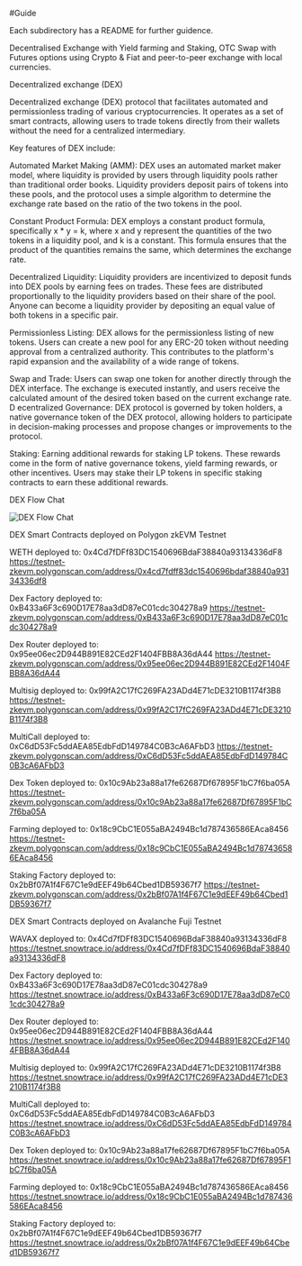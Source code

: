 #Guide

Each subdirectory has a README for further guidence.  

Decentralised Exchange with Yield farming and Staking, OTC Swap with Futures options using Crypto & Fiat and peer-to-peer exchange with local currencies.

Decentralized exchange (DEX)

Decentralized exchange (DEX) protocol that facilitates automated and permissionless trading of various cryptocurrencies. It operates as a set of smart contracts, allowing users to trade tokens directly from their wallets without the need for a centralized intermediary.

Key features of DEX include:

Automated Market Making (AMM): DEX uses an automated market maker model, where liquidity is provided by users through liquidity pools rather than traditional order books. Liquidity providers deposit pairs of tokens into these pools, and the protocol uses a simple algorithm to determine the exchange rate based on the ratio of the two tokens in the pool.

Constant Product Formula: DEX employs a constant product formula, specifically x * y = k, where x and y represent the quantities of the two tokens in a liquidity pool, and k is a constant. This formula ensures that the product of the quantities remains the same, which determines the exchange rate.

Decentralized Liquidity: Liquidity providers are incentivized to deposit funds into DEX pools by earning fees on trades. These fees are distributed proportionally to the liquidity providers based on their share of the pool. Anyone can become a liquidity provider by depositing an equal value of both tokens in a specific pair.

Permissionless Listing: DEX allows for the permissionless listing of new tokens. Users can create a new pool for any ERC-20 token without needing approval from a centralized authority. This contributes to the platform's rapid expansion and the availability of a wide range of tokens.

Swap and Trade: Users can swap one token for another directly through the DEX interface. The exchange is executed instantly, and users receive the calculated amount of the desired token based on the current exchange rate.
D
ecentralized Governance: DEX protocol is governed by token holders, a native governance token of the DEX protocol, allowing holders to participate in decision-making processes and propose changes or improvements to the protocol.

Staking: Earning additional rewards for staking LP tokens. These rewards come in the form of native governance tokens, yield farming rewards, or other incentives. Users may stake their LP tokens in specific staking contracts to earn these additional rewards.

DEX Flow Chat

![DEX Flow Chat](https://cdn.dorahacks.io/static/files/18c2a92dafeeea47620722945cbb6d50.png)

DEX Smart Contracts deployed on Polygon zkEVM Testnet


WETH deployed to: 0x4Cd7fDFf83DC1540696BdaF38840a93134336dF8
https://testnet-zkevm.polygonscan.com/address/0x4cd7fdff83dc1540696bdaf38840a93134336df8

Dex Factory deployed to: 0xB433a6F3c690D17E78aa3dD87eC01cdc304278a9
https://testnet-zkevm.polygonscan.com/address/0xB433a6F3c690D17E78aa3dD87eC01cdc304278a9

Dex Router deployed to:  0x95ee06ec2D944B891E82CEd2F1404FBB8A36dA44
https://testnet-zkevm.polygonscan.com/address/0x95ee06ec2D944B891E82CEd2F1404FBB8A36dA44

Multisig deployed to: 0x99fA2C17fC269FA23ADd4E71cDE3210B1174f3B8
https://testnet-zkevm.polygonscan.com/address/0x99fA2C17fC269FA23ADd4E71cDE3210B1174f3B8

MultiCall deployed to: 0xC6dD53Fc5ddAEA85EdbFdD149784C0B3cA6AFbD3
https://testnet-zkevm.polygonscan.com/address/0xC6dD53Fc5ddAEA85EdbFdD149784C0B3cA6AFbD3

Dex Token deployed to: 0x10c9Ab23a88a17fe62687Df67895F1bC7f6ba05A
https://testnet-zkevm.polygonscan.com/address/0x10c9Ab23a88a17fe62687Df67895F1bC7f6ba05A

Farming deployed to: 0x18c9CbC1E055aBA2494Bc1d787436586EAca8456
https://testnet-zkevm.polygonscan.com/address/0x18c9CbC1E055aBA2494Bc1d787436586EAca8456

Staking Factory deployed to: 0x2bBf07A1f4F67C1e9dEEF49b64Cbed1DB59367f7
https://testnet-zkevm.polygonscan.com/address/0x2bBf07A1f4F67C1e9dEEF49b64Cbed1DB59367f7


DEX Smart Contracts deployed on Avalanche Fuji Testnet

WAVAX deployed to: 0x4Cd7fDFf83DC1540696BdaF38840a93134336dF8
https://testnet.snowtrace.io/address/0x4Cd7fDFf83DC1540696BdaF38840a93134336dF8

Dex Factory deployed to: 0xB433a6F3c690D17E78aa3dD87eC01cdc304278a9
https://testnet.snowtrace.io/address/0xB433a6F3c690D17E78aa3dD87eC01cdc304278a9

Dex Router deployed to:  0x95ee06ec2D944B891E82CEd2F1404FBB8A36dA44
https://testnet.snowtrace.io/address/0x95ee06ec2D944B891E82CEd2F1404FBB8A36dA44

Multisig deployed to: 0x99fA2C17fC269FA23ADd4E71cDE3210B1174f3B8
https://testnet.snowtrace.io/address/0x99fA2C17fC269FA23ADd4E71cDE3210B1174f3B8

MultiCall deployed to: 0xC6dD53Fc5ddAEA85EdbFdD149784C0B3cA6AFbD3
https://testnet.snowtrace.io/address/0xC6dD53Fc5ddAEA85EdbFdD149784C0B3cA6AFbD3

Dex Token deployed to: 0x10c9Ab23a88a17fe62687Df67895F1bC7f6ba05A
https://testnet.snowtrace.io/address/0x10c9Ab23a88a17fe62687Df67895F1bC7f6ba05A

Farming deployed to: 0x18c9CbC1E055aBA2494Bc1d787436586EAca8456
https://testnet.snowtrace.io/address/0x18c9CbC1E055aBA2494Bc1d787436586EAca8456

Staking Factory deployed to: 0x2bBf07A1f4F67C1e9dEEF49b64Cbed1DB59367f7
https://testnet.snowtrace.io/address/0x2bBf07A1f4F67C1e9dEEF49b64Cbed1DB59367f7




